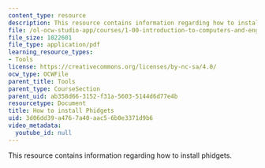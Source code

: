 ```yaml
---
content_type: resource
description: This resource contains information regarding how to install phidgets.
file: /ol-ocw-studio-app/courses/1-00-introduction-to-computers-and-engineering-problem-solving-spring-2012/3d06dd39a4767a40aac56b0e3371d9b6_MIT1_00S12_Phidget_Inst.pdf
file_size: 1022601
file_type: application/pdf
learning_resource_types:
- Tools
license: https://creativecommons.org/licenses/by-nc-sa/4.0/
ocw_type: OCWFile
parent_title: Tools
parent_type: CourseSection
parent_uid: ab358d66-3152-f31a-5603-5144d6d77e4b
resourcetype: Document
title: How to install Phidgets
uid: 3d06dd39-a476-7a40-aac5-6b0e3371d9b6
video_metadata:
  youtube_id: null
---
```

This resource contains information regarding how to install phidgets.